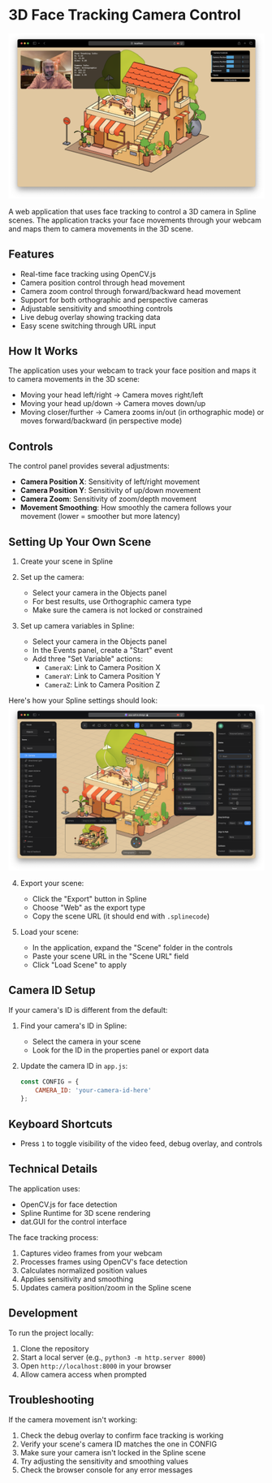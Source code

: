 # 3D Face Tracking Camera Control

![3D Face Tracking Demo](images/3DTrack.png)

A web application that uses face tracking to control a 3D camera in Spline scenes. The application tracks your face movements through your webcam and maps them to camera movements in the 3D scene.

## Features

- Real-time face tracking using OpenCV.js
- Camera position control through head movement
- Camera zoom control through forward/backward head movement
- Support for both orthographic and perspective cameras
- Adjustable sensitivity and smoothing controls
- Live debug overlay showing tracking data
- Easy scene switching through URL input

## How It Works

The application uses your webcam to track your face position and maps it to camera movements in the 3D scene:

- Moving your head left/right → Camera moves right/left
- Moving your head up/down → Camera moves down/up
- Moving closer/further → Camera zooms in/out (in orthographic mode) or moves forward/backward (in perspective mode)

## Controls

The control panel provides several adjustments:

- **Camera Position X**: Sensitivity of left/right movement
- **Camera Position Y**: Sensitivity of up/down movement
- **Camera Zoom**: Sensitivity of zoom/depth movement
- **Movement Smoothing**: How smoothly the camera follows your movement (lower = smoother but more latency)

## Setting Up Your Own Scene

1. Create your scene in Spline
2. Set up the camera:
   - Select your camera in the Objects panel
   - For best results, use Orthographic camera type
   - Make sure the camera is not locked or constrained

3. Set up camera variables in Spline:
   - Select your camera in the Objects panel
   - In the Events panel, create a "Start" event
   - Add three "Set Variable" actions:
     - `CameraX`: Link to Camera Position X
     - `CameraY`: Link to Camera Position Y
     - `CameraZ`: Link to Camera Position Z

Here's how your Spline settings should look:
![Spline Camera Variables Setup](images/spline.png)

4. Export your scene:
   - Click the "Export" button in Spline
   - Choose "Web" as the export type
   - Copy the scene URL (it should end with `.splinecode`)

5. Load your scene:
   - In the application, expand the "Scene" folder in the controls
   - Paste your scene URL in the "Scene URL" field
   - Click "Load Scene" to apply

## Camera ID Setup

If your camera's ID is different from the default:

1. Find your camera's ID in Spline:
   - Select the camera in your scene
   - Look for the ID in the properties panel or export data

2. Update the camera ID in `app.js`:
   ```javascript
   const CONFIG = {
       CAMERA_ID: 'your-camera-id-here'
   };
   ```

## Keyboard Shortcuts

- Press `1` to toggle visibility of the video feed, debug overlay, and controls

## Technical Details

The application uses:
- OpenCV.js for face detection
- Spline Runtime for 3D scene rendering
- dat.GUI for the control interface

The face tracking process:
1. Captures video frames from your webcam
2. Processes frames using OpenCV's face detection
3. Calculates normalized position values
4. Applies sensitivity and smoothing
5. Updates camera position/zoom in the Spline scene

## Development

To run the project locally:

1. Clone the repository
2. Start a local server (e.g., `python3 -m http.server 8000`)
3. Open `http://localhost:8000` in your browser
4. Allow camera access when prompted

## Troubleshooting

If the camera movement isn't working:
1. Check the debug overlay to confirm face tracking is working
2. Verify your scene's camera ID matches the one in CONFIG
3. Make sure your camera isn't locked in the Spline scene
4. Try adjusting the sensitivity and smoothing values
5. Check the browser console for any error messages 